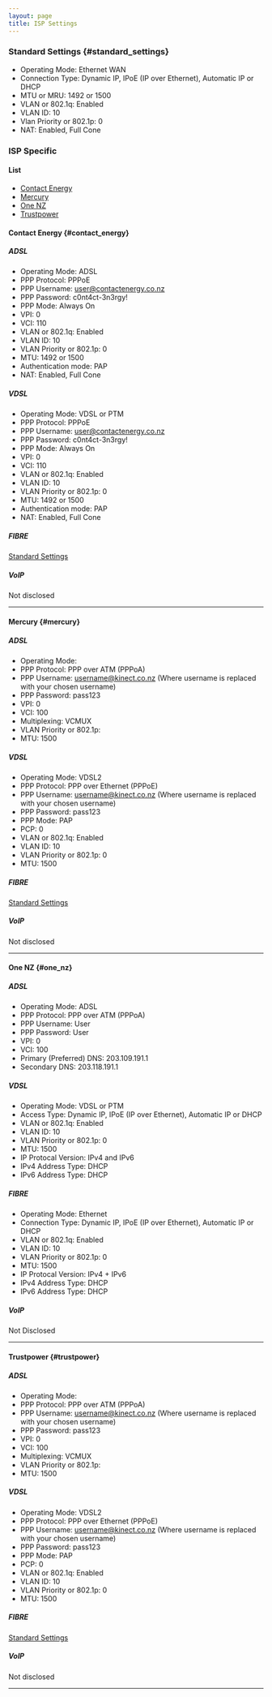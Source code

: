 ```yaml
---
layout: page
title: ISP Settings
---
```

### Standard Settings {#standard_settings}
- Operating Mode: Ethernet WAN
- Connection Type: Dynamic IP, IPoE (IP over Ethernet), Automatic IP or DHCP
- MTU or MRU: 1492 or 1500
- VLAN or 802.1q: Enabled
- VLAN ID: 10
- Vlan Priority or 802.1p: 0
- NAT: Enabled, Full Cone

### ISP Specific
#### List
- [Contact Energy](#contact_energy)
- [Mercury](#mercury)
- [One NZ](#one_nz)
- [Trustpower](#trustpower)

<!-- TEMPLATE
---

#### Provider_Name
##### ADSL

- Operating Mode: 
- PPP Protocol: 
- PPP Username: 
- PPP Password: 
- PPP Mode: 
- VPI: 
- VCI: 
- Multiplexing: 
- VLAN or 802.1q: 
- VLAN ID: 
- VLAN Priority or 802.1p: 
- MTU: 
- Authentication mode: 
- NAT: 
- IP Protocal Version: 
- IPv4 Address Type: 
- IPv6 Address Type: 
- Primary (Preferred) DNS: 
- Secondary DNS: 

##### VDSL

- Operating Mode: 
- PPP Protocol: 
- PPP Username: 
- PPP Password: 
- PPP Mode: 
- PCP: 
- VPI: 
- VCI: 
- VLAN or 802.1q: 
- VLAN ID: 
- VLAN Priority or 802.1p: 
- MTU: 
- Authentication mode: 
- NAT: 
- IP Protocal Version: 
- IPv4 Address Type: 
- IPv6 Address Type: 
- Primary (Preferred) DNS: 
- Secondary DNS: 

##### FIBRE

- Operating Mode: 
- Access Type: 
- VPI: 
- VCI: 
- VLAN or 802.1q: 
- VLAN ID: 
- VLAN Priority or 802.1p: 
- MTU: 
- Authentication mode: 
- NAT: 
- IP Protocal Version: 
- IPv4 Address Type: 
- IPv6 Address Type: 
- Primary (Preferred) DNS: 
- Secondary DNS: 

##### VoIP
-->

#### Contact Energy {#contact_energy}
##### ADSL

- Operating Mode: ADSL
- PPP Protocol: PPPoE
- PPP Username: user@contactenergy.co.nz
- PPP Password: c0nt4ct-3n3rgy!
- PPP Mode: Always On
- VPI: 0
- VCI: 110
- VLAN or 802.1q: Enabled
- VLAN ID: 10
- VLAN Priority or 802.1p: 0
- MTU: 1492 or 1500
- Authentication mode: PAP
- NAT: Enabled, Full Cone

##### VDSL

- Operating Mode: VDSL or PTM
- PPP Protocol: PPPoE
- PPP Username: user@contactenergy.co.nz
- PPP Password: c0nt4ct-3n3rgy!
- PPP Mode: Always On
- VPI: 0
- VCI: 110
- VLAN or 802.1q: Enabled
- VLAN ID: 10
- VLAN Priority or 802.1p: 0
- MTU: 1492 or 1500
- Authentication mode: PAP
- NAT: Enabled, Full Cone

##### FIBRE

[Standard Settings](#standard_settings)

##### VoIP

Not disclosed

---

#### Mercury {#mercury}
##### ADSL

- Operating Mode: 
- PPP Protocol: PPP over ATM (PPPoA)
- PPP Username: username@kinect.co.nz (Where username is replaced with your chosen username)
- PPP Password: pass123
- VPI: 0
- VCI: 100
- Multiplexing: VCMUX
- VLAN Priority or 802.1p: 
- MTU: 1500

##### VDSL

- Operating Mode: VDSL2
- PPP Protocol: PPP over Ethernet (PPPoE)
- PPP Username: username@kinect.co.nz (Where username is replaced with your chosen username)
- PPP Password: pass123
- PPP Mode: PAP
- PCP: 0
- VLAN or 802.1q: Enabled
- VLAN ID: 10
- VLAN Priority or 802.1p: 0
- MTU: 1500

##### FIBRE

[Standard Settings](#standard_settings)

##### VoIP

Not disclosed

---

#### One NZ {#one_nz}
##### ADSL

- Operating Mode: ADSL
- PPP Protocol: PPP over ATM (PPPoA)
- PPP Username: User
- PPP Password: User
- VPI: 0
- VCI: 100
- Primary (Preferred) DNS: 203.109.191.1
- Secondary DNS: 203.118.191.1

##### VDSL

- Operating Mode: VDSL or PTM
- Access Type: Dynamic IP, IPoE (IP over Ethernet), Automatic IP or DHCP
- VLAN or 802.1q: Enabled
- VLAN ID: 10
- VLAN Priority or 802.1p: 0
- MTU: 1500
- IP Protocal Version: IPv4 and IPv6 
- IPv4 Address Type: DHCP
- IPv6 Address Type: DHCP

##### FIBRE

- Operating Mode: Ethernet
- Connection Type: Dynamic IP, IPoE (IP over Ethernet), Automatic IP or DHCP
- VLAN or 802.1q: Enabled
- VLAN ID: 10
- VLAN Priority or 802.1p: 0
- MTU: 1500
- IP Protocal Version: IPv4 + IPv6
- IPv4 Address Type: DHCP
- IPv6 Address Type: DHCP

##### VoIP

Not Disclosed

---

#### Trustpower {#trustpower}
##### ADSL

- Operating Mode: 
- PPP Protocol: PPP over ATM (PPPoA)
- PPP Username: username@kinect.co.nz (Where username is replaced with your chosen username)
- PPP Password: pass123
- VPI: 0
- VCI: 100
- Multiplexing: VCMUX
- VLAN Priority or 802.1p: 
- MTU: 1500

##### VDSL

- Operating Mode: VDSL2
- PPP Protocol: PPP over Ethernet (PPPoE)
- PPP Username: username@kinect.co.nz (Where username is replaced with your chosen username)
- PPP Password: pass123
- PPP Mode: PAP
- PCP: 0
- VLAN or 802.1q: Enabled
- VLAN ID: 10
- VLAN Priority or 802.1p: 0
- MTU: 1500

##### FIBRE

[Standard Settings](#standard_settings)

##### VoIP

Not disclosed

---

